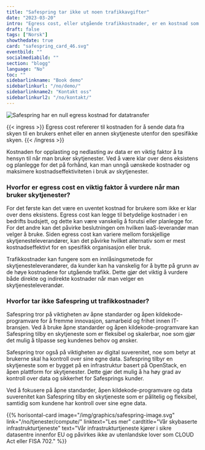 ```yaml
---
title: "Safespring tar ikke ut noen trafikkavgifter"
date: "2023-03-20"
intro: "Egress cost, eller utgående trafikkostnader, er en kostnad som ofte overses når man bruker infrastruktur som en tjeneste og er en vanlig innlåsingsmetode."
draft: false
tags: ["Norsk"]
showthedate: true
card: "safespring_card_46.svg"
eventbild: ""
socialmediabild: ""
section: "blogg"
language: "No"
toc: ""
sidebarlinkname: "Book demo"
sidebarlinkurl: "/no/demo/"
sidebarlinkname2: "Kontakt oss"
sidebarlinkurl2: "/no/kontakt/"
---
```


![Safespring har en null egress kostnad for datatransfer](/img/blogg/safespring-zero-egress-cost.svg)


{{< ingress >}}
Egress cost refererer til kostnaden for å sende data fra skyen til en brukers enhet eller en annen skytjeneste utenfor den spesifikke skyen.
{{< /ingress >}}

Kostnaden for opplasting og nedlasting av data er en viktig faktor å ta hensyn til når man bruker skytjenester. Ved å være klar over dens eksistens og planlegge for det på forhånd, kan man unngå uønskede kostnader og maksimere kostnadseffektiviteten i bruk av skytjenester.

### Hvorfor er egress cost en viktig faktor å vurdere når man bruker skytjenester?

For det første kan det være en uventet kostnad for brukere som ikke er klar over dens eksistens. Egress cost kan legge til betydelige kostnader i en bedrifts budsjett, og dette kan være vanskelig å forutsi eller planlegge for. For det andre kan det påvirke beslutningen om hvilken IaaS-leverandør man velger å bruke. Siden egress cost kan variere mellom forskjellige skytjenesteleverandører, kan det påvirke hvilket alternativ som er mest kostnadseffektivt for en spesifikk organisasjon eller bruk.

Trafikkostnader kan fungere som en innlåsingsmetode for skytjenesteleverandører, da kunder kan ha vanskelig for å bytte på grunn av de høye kostnadene for utgående trafikk. Dette gjør det viktig å vurdere både direkte og indirekte kostnader når man velger en skytjenesteleverandør.

### Hvorfor tar ikke Safespring ut trafikkostnader?

Safespring tror på viktigheten av åpne standarder og åpen kildekode-programvare for å fremme innovasjon, samarbeid og frihet innen IT-bransjen. Ved å bruke åpne standarder og åpen kildekode-programvare kan Safespring tilby en skytjeneste som er fleksibel og skalerbar, noe som gjør det mulig å tilpasse seg kundenes behov og ønsker.

Safespring tror også på viktigheten av digital suverenitet, noe som betyr at brukerne skal ha kontroll over sine egne data. Safespring tilbyr en skytjeneste som er bygget på en infrastruktur basert på OpenStack, en åpen plattform for skytjenester. Dette gjør det mulig å ha høy grad av kontroll over data og sikkerhet for Safesprings kunder.

Ved å fokusere på åpne standarder, åpen kildekode-programvare og data suverenitet kan Safespring tilby en skytjeneste som er pålitelig og fleksibel, samtidig som kundene har kontroll over sine egne data.

{{% horisontal-card image="/img/graphics/safespring-image.svg" link="/no/tjenester/compute/" linktext="Les mer" cardtitle="Vår skybaserte infrastrukturtjeneste" text="Vår infrastrukturtjeneste kjører i sikre datasentre innenfor EU og påvirkes ikke av utenlandske lover som CLOUD Act eller FISA 702." %}}